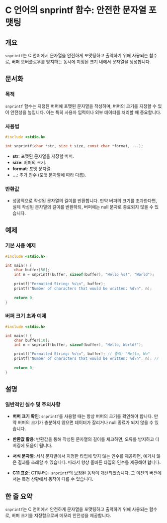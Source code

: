 <!--
Meta Description: # C 언어의 snprintf 함수: 안전한 문자열 포맷팅 ## 개요 `snprintf`는 C 언어에서 문자열을 안전하게 포맷팅하고 출력하기 위해 사용되는 함수로, 버퍼 오버플로우를 방지하는 동시에 지정된 크기 내에서 문자열을 생성합니다. ## 문서화 ### 목적 `s...
Meta Keywords: snprintf, buffer, 문자열을, 버퍼의, int
-->

# C 언어의 snprintf 함수: 안전한 문자열 포맷팅

## 개요
`snprintf`는 C 언어에서 문자열을 안전하게 포맷팅하고 출력하기 위해 사용되는 함수로, 버퍼 오버플로우를 방지하는 동시에 지정된 크기 내에서 문자열을 생성합니다.

## 문서화

### 목적
`snprintf` 함수는 지정된 버퍼에 포맷된 문자열을 작성하며, 버퍼의 크기를 지정할 수 있어 안전성을 높입니다. 이는 특히 사용자 입력이나 외부 데이터를 처리할 때 중요합니다.

### 사용법
```c
#include <stdio.h>

int snprintf(char *str, size_t size, const char *format, ...);
```

- **str**: 포맷된 문자열을 저장할 버퍼.
- **size**: 버퍼의 크기.
- **format**: 포맷 문자열.
- **...**: 추가 인수 (포맷 문자열에 따라 다름).

### 반환값
- 성공적으로 작성된 문자열의 길이를 반환합니다. 만약 버퍼의 크기를 초과한다면, 실제 작성된 문자열의 길이를 반환하되, 버퍼에는 null 문자로 종료되지 않을 수 있습니다.

## 예제

### 기본 사용 예제
```c
#include <stdio.h>

int main() {
    char buffer[50];
    int n = snprintf(buffer, sizeof(buffer), "Hello %s!", "World");
    
    printf("Formatted String: %s\n", buffer);
    printf("Number of characters that would be written: %d\n", n);
    
    return 0;
}
```

### 버퍼 크기 초과 예제
```c
#include <stdio.h>

int main() {
    char buffer[10];
    int n = snprintf(buffer, sizeof(buffer), "Hello, World!");

    printf("Formatted String: %s\n", buffer); // 출력: "Hello, Wo"
    printf("Number of characters that would be written: %d\n", n); // 실제 길이 13
    
    return 0;
}
```

## 설명

### 일반적인 실수 및 주의사항
- **버퍼 크기 확인**: `snprintf`를 사용할 때는 항상 버퍼의 크기를 확인해야 합니다. 만약 버퍼의 크기가 충분하지 않으면 데이터가 잘리거나 null 종료가 되지 않을 수 있습니다.
  
- **반환값 활용**: 반환값을 통해 작성된 문자열의 길이를 체크하면, 오류를 방지하고 디버깅에 도움이 됩니다.

- **서식 문자열**: 서식 문자열에서 지정한 타입에 맞지 않는 인수를 제공하면, 예기치 않은 결과를 초래할 수 있습니다. 따라서 항상 올바른 타입의 인수를 제공해야 합니다.

- **C11 표준**: C11부터는 `snprintf`의 보장된 동작이 개선되었습니다. 그 이전의 버전에서는 특정 상황에서 동작이 다를 수 있습니다.

## 한 줄 요약
`snprintf`는 C 언어에서 안전하게 문자열을 포맷팅하고 출력하기 위해 사용되는 함수로, 버퍼 크기를 지정함으로써 메모리 안전성을 제공합니다.
